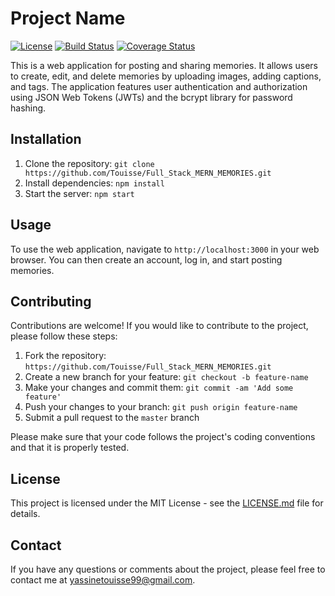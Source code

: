 # Project Name

[![License](https://img.shields.io/badge/license-MIT-blue.svg)](https://opensource.org/licenses/MIT)
[![Build Status](https://travis-ci.com/username/project-name.svg?branch=master)](https://travis-ci.com/username/project-name)
[![Coverage Status](https://coveralls.io/repos/github/username/project-name/badge.svg?branch=master)](https://coveralls.io/github/username/project-name?branch=master)

This is a web application for posting and sharing memories. It allows users to create, edit, and delete memories by uploading images, adding captions, and tags. The application features user authentication and authorization using JSON Web Tokens (JWTs) and the bcrypt library for password hashing.

## Installation

1. Clone the repository: `git clone https://github.com/Touisse/Full_Stack_MERN_MEMORIES.git`
2. Install dependencies: `npm install`
3. Start the server: `npm start`

## Usage

To use the web application, navigate to `http://localhost:3000` in your web browser. You can then create an account, log in, and start posting memories.

## Contributing

Contributions are welcome! If you would like to contribute to the project, please follow these steps:

1. Fork the repository: `https://github.com/Touisse/Full_Stack_MERN_MEMORIES.git`
2. Create a new branch for your feature: `git checkout -b feature-name`
3. Make your changes and commit them: `git commit -am 'Add some feature'`
4. Push your changes to your branch: `git push origin feature-name`
5. Submit a pull request to the `master` branch

Please make sure that your code follows the project's coding conventions and that it is properly tested.

## License

This project is licensed under the MIT License - see the [LICENSE.md](LICENSE.md) file for details.

## Contact

If you have any questions or comments about the project, please feel free to contact me at [yassinetouisse99@gmail.com](mailto:yassinetouisse99@gmail.com).
